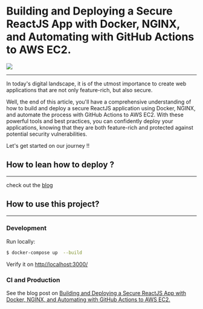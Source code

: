 # Building and Deploying a Secure ReactJS App with Docker, NGINX, and Automating with GitHub Actions to AWS EC2.

![](https://res.cloudinary.com/dwz5lx2k7/image/upload/v1692213842/tutorials/cover_h9wde8.webp)

---

In today's digital landscape, it is of the utmost importance to create web applications that are not only feature-rich, but also secure.

Well, the end of this article, you'll have a comprehensive understanding of how to build and deploy a secure ReactJS application using Docker, NGINX, and automate the process with GitHub Actions to AWS EC2. With these powerful tools and best practices, you can confidently deploy your applications, knowing that they are both feature-rich and protected against potential security vulnerabilities.

Let's get started on our journey !!

## How to lean how to deploy ?

---

check out the [blog]()

## How to use this project?

---

### Development

Run locally:

```bash
$ docker-compose up  --build
```

Verify it on [http//localhost:3000/](http//localhost:3000/)

### CI and Production

See the blog post on [Building and Deploying a Secure ReactJS App with Docker, NGINX, and Automating with GitHub Actions to AWS EC2.]()
